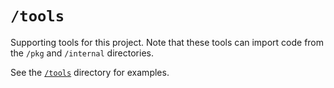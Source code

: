 
# `/tools`

Supporting tools for this project. Note that these tools can import code from the `/pkg` and `/internal` directories.

See the [`/tools`](https://github.com/golang-standards/project-layout/tree/master/tools) directory for examples.
